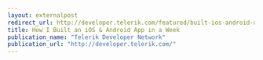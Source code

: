 ```yaml
---
layout: externalpost
redirect_url: http://developer.telerik.com/featured/built-ios-android-app-week/
title: How I Built an iOS & Android App in a Week
publication_name: "Telerik Developer Network"
publication_url: "http://developer.telerik.com/"
---
```


